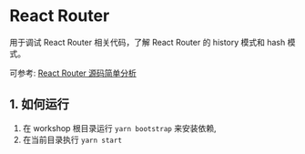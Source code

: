 # React Router

用于调试 React Router 相关代码，了解 React Router 的 history 模式和 hash 模式。

可参考: [React Router 源码简单分析](https://yes-1-am.gitbook.io/blog/react-kai-fa-shi-jian/reactrouter-yuan-ma-jian-dan-fen-xi)

## 1. 如何运行

1. 在 workshop 根目录运行 `yarn bootstrap` 来安装依赖,
2. 在当前目录执行 `yarn start`